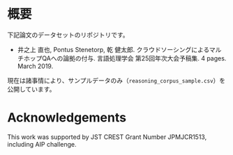 # 概要
下記論文のデータセットのリポジトリです。

- 井之上 直也, Pontus Stenetorp, 乾 健太郎. クラウドソーシングによるマルチホップQAへの論拠の付与. 言語処理学会 第25回年次大会予稿集. 4 pages. March 2019.

現在は諸事情により、サンプルデータのみ（`reasoning_corpus_sample.csv`）を公開しています。 

# Acknowledgements
This work was supported by JST CREST Grant Number JPMJCR1513, including AIP challenge.
